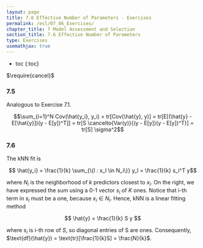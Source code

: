 ```yaml
---
layout: page
title: 7.6 Effective Number of Parameters - Exercises
permalink: /esl/07_06_Exercises/
chapter_title: 7 Model Assessment and Selection
section_title: 7.6 Effective Number of Parameters
type: Exercises
usemathjax: true
---
```


* toc
{:toc}

$\require{cancel}$

### 7.5

Analogous to Exercise 7.1. 

$$\sum_{i=1}^N Cov(\hat{y_i}, y_i) = tr[Cov(\hat{y}, y)] = tr[E[(\hat{y} - E[\hat{y}])(y - E[y])^T]] = tr[S \cancelto{Var(y)}{(y - E[y])(y - E[y])^T}] = tr[S] \sigma^2$$

### 7.6

The kNN fit is

$$ \hat{y_i} = \frac{1}{k} \sum_{\{l : x_l \in N_i\}} y_l = \frac{1}{k} s_i^T y$$

where $N_i$ is the neighborhood of $k$ predictors closest to $x_i$. On the right, we have expressed the sum using a 0-1 vector $s_i$ of $K$ ones. Notice that i-th term in $s_i$ must be a one, because $x_i \in N_i$. Hence, kNN is a linear fitting method

$$ \hat{y} = \frac{1}{k} S y $$

where $s_i$ is i-th row of $S$, so diagonal entries of S are ones. Consequently, $\text{df}(\hat{y}) = \text{tr}[\frac{1}{k}S] = \frac{N}{k}$.

